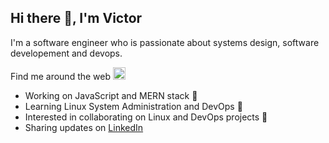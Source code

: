 ## Hi there 👋, I'm Victor

I'm a software engineer who is passionate about systems design, software developement and devops.

Find me around the web <img src="https://icon-library.net/images/small-globe-icon/small-globe-icon-1.jpg" alt="world globe" width="20"/>

  - Working on JavaScript and MERN stack 🔭
  - Learning Linux System Administration and DevOps 🌱
  - Interested in collaborating on Linux and DevOps projects 👯
  - Sharing updates on <a href="https://www.linkedin.com/in/iam-victorakpan/">LinkedIn</a>
  
<!--
**victorwealth/victorwealth** is a ✨ _special_ ✨ repository because its `README.md` (this file) appears on your GitHub profile.

Here are some ideas to get you started:

- 🔭 I’m currently working on ...
- 🌱 I’m currently learning ...
- 👯 I’m looking to collaborate on ...
- 🤔 I’m looking for help with ...
- 💬 Ask me about ...
- 📫 How to reach me: ...
- 😄 Pronouns: ...
- ⚡ Fun fact: ...
-->

